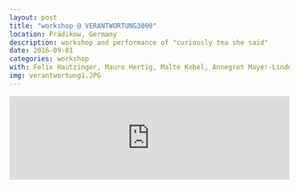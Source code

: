 ```yaml
---
layout: post
title: "workshop @ VERANTWORTUNG3000"
location: Prädikow, Germany
description: workshop and performance of "curiously tea she said"
date: 2016-09-01
categories: workshop
with: Felix Hautzinger, Mauro Hertig, Malte Kobel, Annegret Mayer-Lindenberg, David Meier and Yulan Yu
img: verantwortung1.JPG
---
```


<iframe src="https://player.vimeo.com/video/196458352?byline=0&portrait=0" width="100%" frameborder="0" webkitallowfullscreen mozallowfullscreen allowfullscreen></iframe>